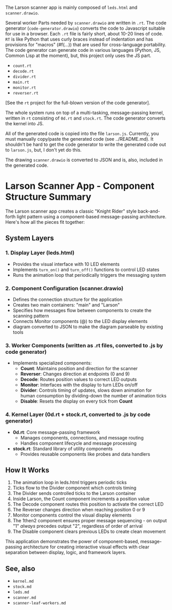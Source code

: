 The Larson scanner app is mainly composed of `leds.html` and `scanner.drawio`. 

Several worker Parts needed by `scanner.drawio` are written in `.rt`. The code generator (`code-generator.drawio`) converts the code to Javascript suitable for use in a browser. Each `.rt` file is fairly short, about 10-20 lines of code. `RT` is like Python that uses curly braces instead of indentation and has provisions for "macros" (#f(...)) that are used for cross-language portability. The code generator can generate code in various languages (Python, JS, Common Lisp at the moment), but, this project only uses the JS part.

- `count.rt`
- `decode.rt`
- `divider.rt`
- `main.rt`
- `monitor.rt`
- `reverser.rt`

[See the `rt` project for the full-blown version of the code generator].

The whole system runs on top of a multi-tasking, message-passing kernel, written in `rt` consisting of `0d.rt` and `stock.rt`. The code generator converts the kernel into JS.

All of the generated code is copied into the file `larson.js`. Currently, you must manually copy/paste the generated code (see ../README.md). It shouldn't be hard to get the code generator to write the generated code out to `larson.js`, but, I don't yet do this.

The drawing `scanner.drawio` is converted to JSON and is, also, included in the generated code.

# Larson Scanner App - Component Structure Summary

The Larson scanner app creates a classic "Knight Rider" style back-and-forth light pattern using a component-based message-passing architecture. Here's how all the pieces fit together:

## System Layers

### 1. Display Layer (leds.html)
- Provides the visual interface with 10 LED elements
- Implements `turn_on()` and `turn_off()` functions to control LED states
- Runs the animation loop that periodically triggers the messaging system

### 2. Component Configuration (scanner.drawio)
- Defines the connection structure for the application
- Creates two main containers: "main" and "Larson"
- Specifies how messages flow between components to create the scanning pattern
- Connects Monitor components (@) to the LED display elements
- diagram converted to JSON to make the diagram parseable by existing tools

### 3. Worker Components (written as .rt files, converted to .js by code generator)
- Implements specialized components:
  - **Count**: Maintains position and direction for the scanner
  - **Reverser**: Changes direction at endpoints (0 and 9)
  - **Decode**: Routes position values to correct LED outputs
  - **Monitor**: Interfaces with the display to turn LEDs on/off
  - **Divider**: Controls timing of updates, slows down animation for human consumption by dividing-down the number of animation  ticks
  - **Disable**: Resets the display on every tick from **Count**

### 4. Kernel Layer (0d.rt + stock.rt, converted to .js by code generator)
- **0d.rt**: Core message-passing framework
  - Manages components, connections, and message routing
  - Handles component lifecycle and message processing
- **stock.rt**: Standard library of utility components
  - Provides reusable components like probes and data handlers

## How It Works

1. The animation loop in leds.html triggers periodic ticks
2. Ticks flow to the Divider component which controls timing
3. The Divider sends controlled ticks to the Larson container
4. Inside Larson, the Count component increments a position value
5. The Decode component routes this position to activate the correct LED
6. The Reverser changes direction when reaching position 0 or 9
7. Monitor components control the visual display elements
8. The 1then2 component ensures proper message sequencing - on output "1" _always_ precedes output "2", regardless of order of arrival
9. The Disable component clears previous LEDs to create clean movement

This application demonstrates the power of component-based, message-passing architecture for creating interactive visual effects with clear separation between display, logic, and framework layers.

## See, also
- `kernel.md`
- `stock.md`
- `leds.md`
- `scanner.md`
- `scanner-leaf-workers.md`
